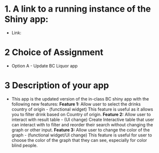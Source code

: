 # 1. A link to a running instance of the Shiny app:

- Link:

# 2 Choice of Assignment

- Option A - Update BC Liquor app

# 3 Description of your app
- This app is the updated version of the in-class BC shiny app with the following new features:
**Feature 1:** Allow user to select the drinks country of origin - (functional widget) This feature is useful as it allows you to filter drink based on Country of origin.
**Feature 2:** Allow user to interact with result table - (UI change) Create Interactive table that user can interact with to filter and reorder their search without changing the graph or other input.
**Feature 3:** Allow user to change the color of the graph - (functional widget/UI change) This feature is useful for user to choose the color of the graph that they can see, especially for color blind people.
